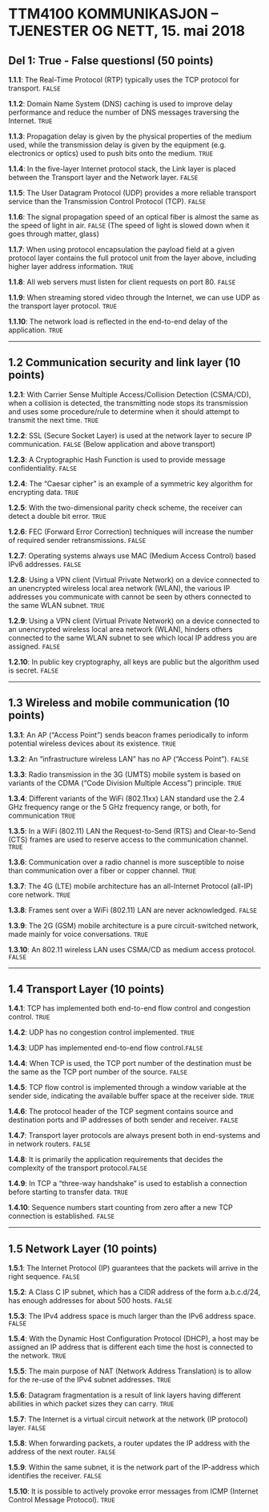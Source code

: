 # TTM4100 KOMMUNIKASJON – TJENESTER OG NETT, 15. mai 2018

## Del 1: True - False questionsl (50 points)

**1.1.1**: The Real-Time Protocol (RTP) typically uses the TCP protocol for transport. `FALSE`

**1.1.2**: Domain Name System (DNS) caching is used to improve delay performance and reduce the number of DNS messages traversing the Internet. `TRUE` 

**1.1.3**: Propagation delay is given by the physical properties of the medium used, while the transmission delay is given by the equipment (e.g. electronics or optics) used to push bits onto the medium. `TRUE`

**1.1.4**: In the five-layer Internet protocol stack, the Link layer is placed between the Transport layer and the Network layer. `FALSE`

**1.1.5**: The User Datagram Protocol (UDP) provides a more reliable transport service than the Transmission Control Protocol (TCP). `FALSE`

**1.1.6**: The signal propagation speed of an optical fiber is almost the same as the speed of light in air. `FALSE` (The speed of light is slowed down when it goes through matter, glass)

**1.1.7**: When using protocol encapsulation the payload field at a given protocol layer contains the full protocol unit from the layer above, including higher layer address information. `TRUE`

**1.1.8**: All web servers must listen for client requests on port 80. `FALSE`

**1.1.9**: When streaming stored video through the Internet, we can use UDP as the transport layer protocol. `TRUE`

**1.1.10**: The network load is reflected in the end-to-end delay of the application. `TRUE`

***

## 1.2 Communication security and link layer (10 points)

**1.2.1**: With Carrier Sense Multiple Access/Collision Detection (CSMA/CD), when a collision is detected, the transmitting node stops its transmission and uses some procedure/rule to determine when it should attempt to transmit the next time. `TRUE`

**1.2.2**: SSL (Secure Socket Layer) is used at the network layer to secure IP communication. `FALSE` (Below application and above transport)

**1.2.3**: A Cryptographic Hash Function is used to provide message confidentiality. `FALSE`

**1.2.4**: The “Caesar cipher” is an example of a symmetric key algorithm for encrypting data. `TRUE`

**1.2.5**: With the two-dimensional parity check scheme, the receiver can detect a double bit error. `TRUE`

**1.2.6**: FEC (Forward Error Correction) techniques will increase the number of required sender retransmissions. `FALSE`

**1.2.7**: Operating systems always use MAC (Medium Access Control) based IPv6 addresses. `FALSE`

**1.2.8**: Using a VPN client (Virtual Private Network) on a device connected to an unencrypted wireless local area network (WLAN), the various IP addresses you communicate with cannot be seen by others connected to the same WLAN subnet. `TRUE` 

**1.2.9**: Using a VPN client (Virtual Private Network) on a device connected to an unencrypted wireless local area network (WLAN), hinders others connected to the same WLAN subnet to see which local IP address you are assigned. `FALSE`

**1.2.10**: In public key cryptography, all keys are public but the algorithm used is secret. `FALSE`

***

## 1.3 Wireless and mobile communication (10 points)
**1.3.1**: An AP (“Access Point”) sends beacon frames periodically to inform potential wireless devices about its existence. `TRUE`

**1.3.2**: An “infrastructure wireless LAN” has no AP (“Access Point”). `FALSE`

**1.3.3**: Radio transmission in the 3G (UMTS) mobile system is based on variants of the CDMA (“Code Division Multiple Access”) principle. `TRUE`

**1.3.4**: Different variants of the WiFi (802.11xx) LAN standard use the 2.4 GHz frequency range or the 5 GHz frequency range, or both, for communication `TRUE`

**1.3.5**: In a WiFi (802.11) LAN the Request-to-Send (RTS) and Clear-to-Send (CTS) frames are used to reserve access to the communication channel. `TRUE`

**1.3.6**: Communication over a radio channel is more susceptible to noise than communication over a fiber or copper channel. `TRUE`

**1.3.7**: The 4G (LTE) mobile architecture has an all-Internet Protocol (all-IP) core network. `TRUE`

**1.3.8**: Frames sent over a WiFi (802.11) LAN are never acknowledged. `FALSE`

**1.3.9**: The 2G (GSM) mobile architecture is a pure circuit-switched network, made mainly for voice conversations. `TRUE`

**1.3.10**: An 802.11 wireless LAN uses CSMA/CD as medium access protocol. `FALSE`

***

## 1.4 Transport Layer (10 points)

**1.4.1**: TCP has implemented both end-to-end flow control and congestion control. `TRUE`

**1.4.2**: UDP has no congestion control implemented. `TRUE`

**1.4.3**: UDP has implemented end-to-end flow control.`FALSE`

**1.4.4**: When TCP is used, the TCP port number of the destination must be the same as the TCP port number of the source. `FALSE`

**1.4.5**:  TCP flow control is implemented through a window variable at the sender side, indicating the available buffer space at the receiver side. `TRUE`

**1.4.6**: The protocol header of the TCP segment contains source and destination ports and IP addresses of both sender and receiver. `FALSE`

**1.4.7**: Transport layer protocols are always present both in end-systems and in network routers. `FALSE`

**1.4.8**: It is primarily the application requirements that decides the complexity of the transport protocol.`FALSE`

**1.4.9**: In TCP a “three-way handshake” is used to establish a connection before starting to transfer data. `TRUE`

**1.4.10**: Sequence numbers start counting from zero after a new TCP connection is established. `FALSE`

***

## 1.5 Network Layer (10 points)

**1.5.1**: The Internet Protocol (IP) guarantees that the packets will arrive in the right sequence. `FALSE`

**1.5.2**: A Class C IP subnet, which has a CIDR address of the form a.b.c.d/24, has enough addresses for about 500 hosts. `FALSE`

**1.5.3**: The IPv4 address space is much larger than the IPv6 address space. `FALSE`

**1.5.4**: With the Dynamic Host Configuration Protocol (DHCP), a host may be assigned an IP address that is different each time the host is connected to the network. `TRUE`

**1.5.5**: The main purpose of NAT (Network Address Translation) is to allow for the re-use of the IPv4 subnet addresses. `TRUE`

**1.5.6**: Datagram fragmentation is a result of link layers having different abilities in which packet sizes they can carry. `TRUE`

**1.5.7**: The Internet is a virtual circuit network at the network (IP protocol) layer. `FALSE`

**1.5.8**: When forwarding packets, a router updates the IP address with the address of the next router. `FALSE`

**1.5.9**: Within the same subnet, it is the network part of the IP-address which identifies the receiver. `FALSE`

**1.5.10**: It is possible to actively provoke error messages from ICMP (Internet Control Message Protocol). `TRUE`


